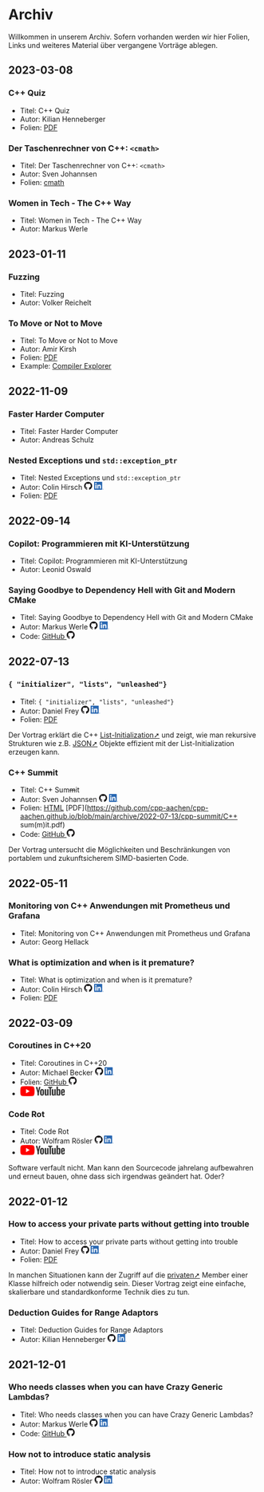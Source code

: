# Archiv

Willkommen in unserem Archiv.
Sofern vorhanden werden wir hier Folien, Links und weiteres Material über vergangene Vorträge ablegen.

## 2023-03-08

### C++ Quiz

* Titel: C++ Quiz
* Autor: Kilian Henneberger
* Folien: [PDF](archive/2023-03-08/cpp-quiz/WerWirdMillionaerCpp.pdf)

### Der Taschenrechner von C++: `<cmath>`

* Titel: Der Taschenrechner von C++: `<cmath>`
* Autor: Sven Johannsen
* Folien: [cmath](archive/2023-03-08/cmath-part1/cmath.html)

### Women in Tech - The C++ Way

* Titel: Women in Tech - The C++ Way
* Autor: Markus Werle

## 2023-01-11

### Fuzzing

* Titel: Fuzzing
* Autor: Volker Reichelt

### To Move or Not to Move

* Titel: To Move or Not to Move
* Autor: Amir Kirsh
* Folien: [PDF](archive/2023-01-11/to-move-or-not-to-move/ToMoveOrNotToMove_UGAachen2013.pdf)
* Example: [Compiler Explorer](https://clang-tidy.godbolt.org/z/d835KxcWE)

## 2022-11-09

### Faster Harder Computer

* Titel: Faster Harder Computer
* Autor: Andreas Schulz

### Nested Exceptions und `std::exception_ptr`

* Titel: Nested Exceptions und `std::exception_ptr`
* Autor: Colin Hirsch
  [<img alt="GitHub" height="16px" src="images/GitHub-light.png">](https://github.com/ColinH/)
  [<img alt="LinkedIn" height="16px" src="images/LinkedIn.png"/>](https://www.linkedin.com/in/colin-hirsch-18b02442/)
* Folien: [PDF](archive/2022-11-09/nested-exceptions/Nested_Exceptions.pdf)

## 2022-09-14

### Copilot: Programmieren mit KI-Unterstützung

* Titel: Copilot: Programmieren mit KI-Unterstützung
* Autor: Leonid Oswald

### Saying Goodbye to Dependency Hell with Git and Modern CMake

* Titel: Saying Goodbye to Dependency Hell with Git and Modern CMake
* Autor: Markus Werle
  [<img alt="GitHub" height="16px" src="images/GitHub-light.png">](https://github.com/daixtrose)
  [<img alt="LinkedIn" height="16px" src="images/LinkedIn.png"/>](https://www.linkedin.com/in/markus-werle/)
* Code: [GitHub <img alt="GitHub" height="16px" src="images/GitHub-light.png">](https://github.com/daixtrose/saying-goodbye-to-dependency-hell/tree/2022-09_CUG-Aachen)

## 2022-07-13

### `{ "initializer", "lists", "unleashed"}`

* Titel: `{ "initializer", "lists", "unleashed"}`
* Autor: Daniel Frey
  [<img alt="GitHub" height="16px" src="images/GitHub-light.png">](https://github.com/d-frey/)
  [<img alt="LinkedIn" height="16px" src="images/LinkedIn.png"/>](https://www.linkedin.com/in/daniel-frey-22553487/)
* Folien: [PDF](https://github.com/cpp-aachen/cpp-aachen.github.io/blob/main/archive/2022-07-13/initializer-lists-unleashed/InitializerListsUnleashed.pdf)

Der Vortrag erklärt die C++ [List-Initialization➚](https://en.cppreference.com/w/cpp/language/list_initialization) und zeigt, wie man rekursive Strukturen wie z.B. [JSON➚](https://en.wikipedia.org/wiki/JSON) Objekte effizient mit der List-Initialization erzeugen kann.

### C++ Sum~~m~~it

* Titel: C++ Sum~~m~~it
* Autor: Sven Johannsen
  [<img alt="GitHub" height="16px" src="images/GitHub-light.png">](https://github.com/SvenJo/)
  [<img alt="LinkedIn" height="16px" src="images/LinkedIn.png"/>](https://www.linkedin.com/in/sven-johannsen-09744a2b/)
* Folien: [HTML](archive/2022-07-13/cpp-summit/summit.html) [PDF](https://github.com/cpp-aachen/cpp-aachen.github.io/blob/main/archive/2022-07-13/cpp-summit/C++ sum(m)it.pdf)
* Code: [GitHub <img alt="GitHub" height="16px" src="images/GitHub-light.png">](https://github.com/cpp-aachen/cpp-aachen.github.io/blob/main/archive/2022-07-13/cpp-summit/code)

Der Vortrag untersucht die Möglichkeiten und Beschränkungen von portablem und zukunftsicherem SIMD-basierten Code.

## 2022-05-11

### Monitoring von C++ Anwendungen mit Prometheus und Grafana

* Titel: Monitoring von C++ Anwendungen mit Prometheus und Grafana
* Autor: Georg Hellack

### What is optimization and when is it premature?

* Titel: What is optimization and when is it premature?
* Autor: Colin Hirsch
  [<img alt="GitHub" height="16px" src="images/GitHub-light.png">](https://github.com/ColinH/)
  [<img alt="LinkedIn" height="16px" src="images/LinkedIn.png"/>](https://www.linkedin.com/in/colin-hirsch-18b02442/)
* Folien: [PDF](archive/2022-05-11/premature-optimisation/Premature_Optimisation.pdf)

## 2022-03-09

### Coroutines in C++20

* Titel: Coroutines in C++20
* Autor: Michael Becker
  [<img alt="GitHub" height="16px" src="images/GitHub-light.png">](https://github.com/wickedmic/)
  [<img alt="LinkedIn" height="16px" src="images/LinkedIn.png"/>](https://www.linkedin.com/in/michael-becker-a05369a8/)
* Folien: [GitHub <img alt="GitHub" height="16px" src="images/GitHub-light.png">](https://wickedmic.github.io/content/v1/coroutines_in_cpp_20_talk/index.html#/)
* [<img alt="YouTube" height="20px" src="images/YouTube-light.png"/>](https://www.youtube.com/watch?v=5QjnBHWOCow)

### Code Rot

* Titel: Code Rot
* Autor: Wolfram Rösler
  [<img alt="GitHub" height="16px" src="images/GitHub-light.png">](https://github.com/wolframroesler/)
  [<img alt="LinkedIn" height="16px" src="images/LinkedIn.png"/>](https://www.linkedin.com/in/wolframroesler/)
* [<img alt="YouTube" height="20px" src="images/YouTube-light.png"/>](https://www.youtube.com/watch?v=VxtQdHEPfvA)

Software verfault nicht. Man kann den Sourcecode jahrelang aufbewahren und erneut bauen, ohne dass sich irgendwas geändert hat. Oder?

## 2022-01-12

### How to access your private parts without getting into trouble

* Titel: How to access your private parts without getting into trouble
* Autor: Daniel Frey
  [<img alt="GitHub" height="16px" src="images/GitHub-light.png">](https://github.com/d-frey/)
  [<img alt="LinkedIn" height="16px" src="images/LinkedIn.png"/>](https://www.linkedin.com/in/daniel-frey-22553487/)
* Folien: [PDF](https://github.com/cpp-aachen/cpp-aachen.github.io/blob/main/archive/2022-01-12/access_private_parts/AccessPrivateParts.pdf)

In manchen Situationen kann der Zugriff auf die [privaten➚](https://en.cppreference.com/w/cpp/language/access) Member einer Klasse hilfreich oder notwendig sein. Dieser Vortrag zeigt eine einfache, skalierbare und standardkonforme Technik dies zu tun.

### Deduction Guides for Range Adaptors

* Titel: Deduction Guides for Range Adaptors
* Autor: Kilian Henneberger
  [<img alt="GitHub" height="16px" src="images/GitHub-light.png">](https://github.com/Ukilele/)
  [<img alt="LinkedIn" height="16px" src="images/LinkedIn.png"/>](https://www.linkedin.com/in/kilian-henneberger/)

## 2021-12-01

### Who needs classes when you can have Crazy Generic Lambdas?

* Titel: Who needs classes when you can have Crazy Generic Lambdas?
* Autor: Markus Werle
  [<img alt="GitHub" height="16px" src="images/GitHub-light.png">](https://github.com/daixtrose)
  [<img alt="LinkedIn" height="16px" src="images/LinkedIn.png"/>](https://www.linkedin.com/in/markus-werle/)
* Code: [GitHub <img alt="GitHub" height="16px" src="images/GitHub-light.png">](https://github.com/daixtrose/crazy-generic-lambdas)

### How not to introduce static analysis

* Titel: How not to introduce static analysis
* Autor: Wolfram Rösler
  [<img alt="GitHub" height="16px" src="images/GitHub-light.png">](https://github.com/wolframroesler/)
  [<img alt="LinkedIn" height="16px" src="images/LinkedIn.png"/>](https://www.linkedin.com/in/wolframroesler/)
